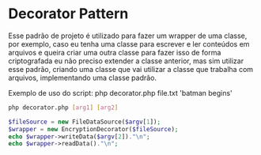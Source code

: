 # Decorator Pattern

Esse padrão de projeto é utilizado para fazer um wrapper de uma classe,
por exemplo, caso eu tenha uma classe para escrever e ler conteúdos em
arquivos e queira criar uma outra classe para fazer isso de forma criptografada
eu não preciso extender a classe anterior, mas sim utilizar esse padrão,
criando uma classe que vai utilizar a classe que trabalha com arquivos,
implementando uma classe padrão.

Exemplo de uso do script: php decorator.php file.txt 'batman begins'

```bash
php decorator.php [arg1] [arg2]
```

```php
$fileSource = new FileDataSource($argv[1]);
$wrapper = new EncryptionDecorator($fileSource);
echo $wrapper->writeData($argv[2])."\n";
echo $wrapper->readData()."\n";
```